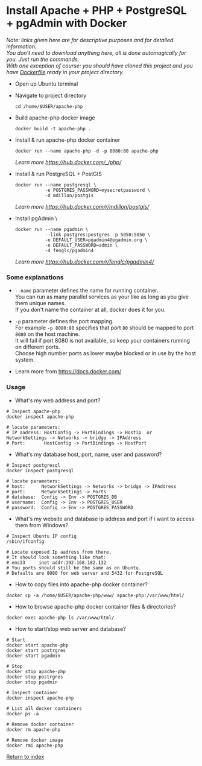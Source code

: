 # Install Apache + PHP + PostgreSQL + pgAdmin with Docker

_Note: links given here are for descriptive purposes and for detailed information. \
You don't need to download anything here, all is done automagically for you. Just run the commands. \
With one exception of course: you should have cloned this project and you have [Dockerfile](../Dockerfile) ready in your project directory._

* Open up Ubuntu terminal

* Navigate to project directory
  ```
  cd /home/$USER/apache-php
  ```

* Build apache-php docker image
  ```
  docker build -t apache-php .
  ```

* Install & run apache-php docker container
  ```
  docker run --name apache-php -d -p 8080:80 apache-php
  ```
  _Learn more https://hub.docker.com/_/php/_

* Install & run PostgreSQL + PostGIS
  ```
  docker run --name postgresql \
             -e POSTGRES_PASSWORD=mysecretpassword \
             -d mdillon/postgis
  ```
  _Learn more https://hub.docker.com/r/mdillon/postgis/_

* Install pgAdmin \
  ```
  docker run --name pgadmin \
             --link postgres:postgres -p 5050:5050 \
             -e DEFAULT_USER=pgadmin4@pgadmin.org \
             -e DEFAULT_PASSWORD=admin \
             -d fenglc/pgadmin4
  ```
  _Learn more https://hub.docker.com/r/fenglc/pgadmin4/_
  

### Some explanations

* `--name` parameter defines the name for running container. \
  You can run as many parallel services as your like as long as you give them unique names. \
  If you don't name the container at all, docker does it for you.

* `-p` parameter defines the port mapping. \
  For example `-p 8080:80` specifies that port `80` should be mapped to port `8080` on the host machine. \
  It will fail if port 8080 is not available, so keep your containers running on different ports. \
  Choose high number ports as lower maybe blocked or in use by the host system.

* Learn more from https://docs.docker.com/

### Usage

* What's my web address and port?
```
# Inspect apache-php
docker inspect apache-php

# locate parameters:
# IP aadress: HostConfig -> PortBindings -> HostIp  or  NetworkSettings -> Networks -> bridge -> IPAddress
# Port:       HostConfig -> PortBindings -> HostPort
```

* What's my database host, port, name, user and password?
```
# Inspect postgresql
docker inspect postgresql

# locate parameters:
# host:      NetworkSettings -> Networks -> bridge -> IPAddress
# port:      NetworkSettings -> Ports
# database:  Config -> Env -> POSTGRES_DB
# username:  Config -> Env -> POSTGRES_USER
# password:  Config -> Env -> POSTGRES_PASSWORD
```

* What's my website and database ip address and port if i want to access them from Windows?
```
# Inspect Ubuntu IP config
/sbin/ifconfig

# Locate exposed Ip aadress from there.
# It should look something like that:
# ens33     inet addr:192.168.182.132
# You ports should still be the same as on Ubuntu.
# Defaults are 8080 for web server and 5432 for PostgreSQL
```

* How to copy files into apache-php docker container?
```
docker cp -a /home/$USER/apache-php/www/ apache-php:/var/www/html/
```

* How to browse apache-php docker container files & directories?
```
docker exec apache-php ls /var/www/html/
```

* How to start/stop web server and database?
```
# Start
docker start apache-php
docker start postrgres
docker start pgadmin

# Stop
docker stop apache-php
docker stop postrgres
docker stop pgadmin

# Inspect container
docker inspect apache-php

# List all docker containers
docker ps -a

# Remove docker container
docker rm apache-php

# Remove docker image
docker rmi apache-php
```

[Return to index](01.Index.md)

